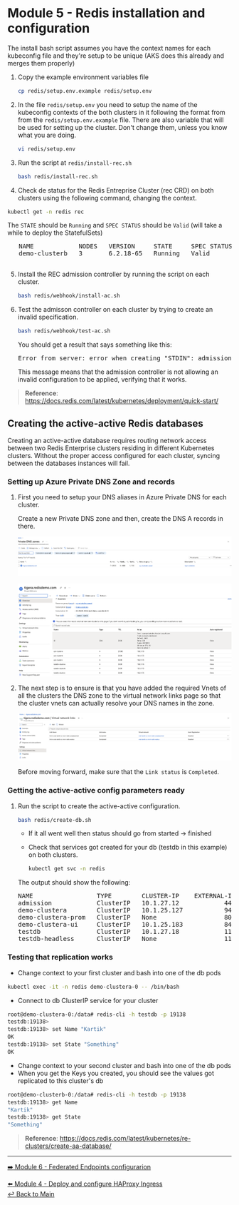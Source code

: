 # Module 5 - Redis installation and configuration

The install bash script assumes you have the context names for each kubeconfig file and they're setup to be unique (AKS does this already and merges them properly)

1. Copy the example environment variables file 

   ```bash
   cp redis/setup.env.example redis/setup.env
   ```

2. In the file `redis/setup.env` you need to setup the name of the kubeconfig contexts of the both clusters in it following the format from from the `redis/setup.env.example` file. There are also variable that will be used for setting up the cluster. Don't change them, unless you know what you are doing.
 
   ```bash
   vi redis/setup.env
   ```

3. Run the script at  `redis/install-rec.sh`
  
   ```bash
   bash redis/install-rec.sh
   ```


4. Check de status for the Redis Entreprise Cluster (rec CRD) on both clusters using the following command, changing the context.

  ```bash
  kubectl get -n redis rec                                                       
  ```

   The `STATE` should be `Running` and `SPEC STATUS` should be `Valid` (will take a while to deploy the StatefulSets)

   <pre>
   NAME            NODES   VERSION     STATE     SPEC STATUS   LICENSE STATE   SHARDS LIMIT   LICENSE EXPIRATION DATE   AGE
   demo-clusterb   3       6.2.18-65   Running   Valid         Valid           4              2023-03-19T20:36:00Z      3h32m
   </pre>


5. Install the REC admission controller by running the script on each cluster.  

   ```bash
   bash redis/webhook/install-ac.sh
   ```

6. Test the admisson controller on each cluster by trying to create an invalid specification. 

   ```bash
   bash redis/webhook/test-ac.sh
   ```

   You should get a result that says something like this:

   <pre>
   Error from server: error when creating "STDIN": admission webhook "redb.admission.redislabs" denied the request: 'illegal' is an invalid value for 'eviction_policy'
   </pre>

   This message means that the admission controller is not allowing an invalid configuration to be applied, verifying that it works.

>**Reference**: https://docs.redis.com/latest/kubernetes/deployment/quick-start/


## Creating the active-active Redis databases

Creating an active-active database requires routing network access between two Redis Enterprise clusters residing in different Kubernetes clusters. Without the proper access configured for each cluster, syncing between the databases instances will fail.

### Setting up Azure Private DNS Zone and records

1. First you need to setup your DNS aliases in Azure Private DNS for each cluster.  

   Create a new Private DNS zone and then, create the DNS A records in there. 

   ![zone](/redis/images/private_zones.png)

   ![names](/redis/images/dns_names.png)

2. The next step is to ensure is that you have added the required Vnets of all the clusters the DNS zone to the virtual network links page so that the cluster vnets can actually resolve your DNS names in the zone.

   ![vnet_links](/redis/images/vnet_links.png)

   Before moving forward, make sure that the `Link status` is `Completed`.

### Getting the active-active config parameters ready

1. Run the script to create the active-active configuration.

   ```bash
   bash redis/create-db.sh
   ```

   - If it all went well then status should go from started -> finished
   - Check that services got created for your db (testdb in this example) on both clusters.

     ```bash
     kubectl get svc -n redis
     ```

   The output should show the following:

   <pre>
   NAME                 TYPE        CLUSTER-IP    EXTERNAL-IP   PORT(S)             AGE
   admission            ClusterIP   10.1.27.12    <none>        443/TCP             20d
   demo-clustera        ClusterIP   10.1.25.127   <none>        9443/TCP,8001/TCP   20d
   demo-clustera-prom   ClusterIP   None          <none>        8070/TCP            20d
   demo-clustera-ui     ClusterIP   10.1.25.183   <none>        8443/TCP            20d
   testdb               ClusterIP   10.1.27.18    <none>        11069/TCP           7m32s
   testdb-headless      ClusterIP   None          <none>        11069/TCP           7m32s
   </pre>


### Testing that replication works

- Change context to your first cluster and bash into one of the db pods 

```bash
kubectl exec -it -n redis demo-clustera-0 -- /bin/bash
```

- Connect to db ClusterIP service for your cluster 

```bash
root@demo-clustera-0:/data# redis-cli -h testdb -p 19138
testdb:19138>
testdb:19138> set Name "Kartik"
OK
testdb:19138> set State "Something"
OK
```

- Change context to your second cluster and bash into one of the db pods
- When you get the Keys you created, you should see the values got replicated to this cluster's db 

```bash
root@demo-clusterb-0:/data# redis-cli -h testdb -p 19138
testdb:19138> get Name
"Kartik"
testdb:19138> get State
"Something"
```

>**Reference**: https://docs.redis.com/latest/kubernetes/re-clusters/create-aa-database/

---

[:arrow_right: Module 6 - Federated Endpoints configurarion](/modules/module-06-federated-endpoints.md)  <br>

[:arrow_left:  Module 4 - Deploy and configure HAProxy Ingress](/modules/module-04-haproxy-ingress.md)  
[:leftwards_arrow_with_hook: Back to Main](/README.md)
